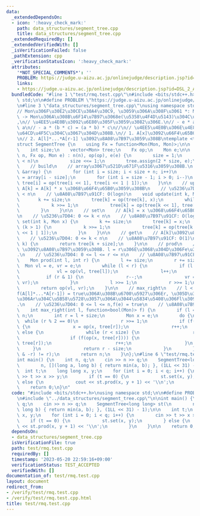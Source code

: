 ```yaml
---
data:
  _extendedDependsOn:
  - icon: ':heavy_check_mark:'
    path: data_structures/segment_tree.cpp
    title: data_structures/segment_tree.cpp
  _extendedRequiredBy: []
  _extendedVerifiedWith: []
  _isVerificationFailed: false
  _pathExtension: cpp
  _verificationStatusIcon: ':heavy_check_mark:'
  attributes:
    '*NOT_SPECIAL_COMMENTS*': ''
    PROBLEM: https://judge.u-aizu.ac.jp/onlinejudge/description.jsp?id=DSL_2_A&lang=jp
    links:
    - https://judge.u-aizu.ac.jp/onlinejudge/description.jsp?id=DSL_2_A&lang=jp
  bundledCode: "#line 1 \"test/rmq.test.cpp\"\n#include <bits/stdc++.h>\nusing namespace\
    \ std;\n\n#define PROBLEM \"https://judge.u-aizu.ac.jp/onlinejudge/description.jsp?id=DSL_2_A&lang=jp\"\
    \n#line 3 \"data_structures/segment_tree.cpp\"\nusing namespace std;\n\n// SegmentTree\n\
    // Mon\u306F\u30E2\u30CE\u30A4\u30C9, \u3059\u306A\u308F\u3061 *: Mon \xD7 Mon\
    \ -> Mon\u306A\u308B\u6F14\u7B97\u3068e(\u5358\u4F4D\u5143)\u304C\u3042\u3063\u3066\
    ,\n// \u4EE5\u4E0B\u3092\u6E80\u305F\u3059\u3082\u306E.\n// - e * a = a * e =\
    \ a\n// - a * (b * c) = (a * b) * c\n//\n// \u4EE5\u4E0B\u306E\u4E8C\u3064\u306E\
    \u64CD\u4F5C\u304C\u3067\u304D\u308B.\n// 1. A[x]\u3092\u66F4\u65B0\u3059\u308B\
    \n// 2. A[l]*...*A[r-1] \u3092\u8A08\u7B97\u3059\u308B\ntemplate <typename Mon>\n\
    struct SegmentTree {\n    using Fx = function<Mon(Mon, Mon)>;\n\n    int n;\n\
    \    int size;\n    vector<Mon> tree;\n    Fx op;\n    Mon e;\n\n    SegmentTree(int\
    \ n, Fx op, Mon e) : n(n), op(op), e(e) {\n        size = 1;\n        while (size\
    \ < n)\n            size <<= 1;\n        tree.assign(2 * size, e);\n    }\n\n\
    \    // build\n    // array\u3067\u521D\u671F\u5316\u3059\u308B.\n    void build(vector<Mon>\
    \ &array) {\n        for (int i = size; i < size + n; i++)\n            tree[i]\
    \ = array[i - size];\n        for (int i = size - 1; i > 0; i--)\n           \
    \ tree[i] = op(tree[i << 1], tree[i << 1 | 1]);\n    }\n\n    // update\n    //\
    \ A[k] = A[k] * x \u3068\u66F4\u65B0\u3059\u308B\n    // \u5236\u7D04: 0 <= k\
    \ < n\n    // \u8A08\u7B97\u91CF: O(logn)\n    void update(int k, Mon x) {\n \
    \       k += size;\n        tree[k] = op(tree[k], x);\n        while (k > 1) {\n\
    \            k >>= 1;\n            tree[k] = op(tree[k << 1], tree[k << 1 | 1]);\n\
    \        }\n    }\n\n    // set\n    // A[k] = x \u3068\u66F4\u65B0\u3059\u308B\
    \n    // \u5236\u7D04: 0 <= k < n\n    // \u8A08\u7B97\u91CF: O(logn)\n    void\
    \ set(int k, Mon x) {\n        k += size;\n        tree[k] = x;\n        while\
    \ (k > 1) {\n            k >>= 1;\n            tree[k] = op(tree[k << 1], tree[k\
    \ << 1 | 1]);\n        }\n    }\n\n    // get\n    // A[k]\u3092\u8FD4\u3059.\n\
    \    // \u5236\u7D04: 0 <= k < n\n    // \u8A08\u7B97\u91CF: O(1)\n    Mon get(int\
    \ k) {\n        return tree[k + size];\n    }\n\n    // prod\n    // A[l]*...*A[r-1]\
    \ \u3092\u8A08\u7B97\u3059\u308B. l = r\u306E\u3068\u304D\u306Fe\u3092\u8FD4\u3059\
    .\n    // \u5236\u7D04: 0 <= l <= r <= n\n    // \u8A08\u7B97\u91CF: O(logn)\n\
    \    Mon prod(int l, int r) {\n        l += size;\n        r += size;\n      \
    \  Mon vl = e, vr = e;\n        while (l < r) {\n            if (l & 1) {\n  \
    \              vl = op(vl, tree[l]);\n                l++;\n            }\n  \
    \          if (r & 1) {\n                r--;\n                vr = op(tree[r],\
    \ vr);\n            }\n            l >>= 1;\n            r >>= 1;\n        }\n\
    \        return op(vl, vr);\n    }\n\n    // max_right\n    // l < r <= n\u3067\
    f(A[l]*...*A[r-1]) = true\u306A\u308B\u6700\u5927\u306Er, \u305D\u306E\u3088\u3046\
    \u306Ar\u304C\u5B58\u5728\u3057\u306A\u3044\u5834\u5408\u306Fl\u3092\u8FD4\u3059\
    .\n    // \u5236\u7D04: 0 <= l <= n,f(e) = true\n    // \u8A08\u7B97\u91CF: O(logn)\n\
    \    int max_right(int l, function<bool(Mon)> f) {\n        if (l == n) return\
    \ n;\n        int r = l + size;\n        Mon x = e;\n        do {\n          \
    \  while (r % 2 == 0)\n                r >>= 1;\n            if (f(op(x, tree[r])))\
    \ {\n                x = op(x, tree[r]);\n                r++;\n            }\
    \ else {\n                while (r < size) {\n                    r <<= 1;\n \
    \                   if (f(op(x, tree[r]))) {\n                        x = op(x,\
    \ tree[r]);\n                        r++;\n                    }\n           \
    \     }\n                return r - size;\n            }\n        } while ((r\
    \ & -r) != r);\n        return n;\n    }\n};\n#line 6 \"test/rmq.test.cpp\"\n\n\
    int main() {\n    int n, q;\n    cin >> n >> q;\n    SegmentTree<long long> st(\n\
    \        n, [](long a, long b) { return min(a, b); }, (1LL << 31) - 1);\n\n  \
    \  int t;\n    long long x, y;\n    for (int i = 0; i < q; i++) {\n        cin\
    \ >> t >> x >> y;\n        if (t == 0) {\n            st.set(x, y);\n        }\
    \ else {\n            cout << st.prod(x, y + 1) << '\\n';\n        }\n    }\n\n\
    \    return 0;\n}\n"
  code: "#include <bits/stdc++.h>\nusing namespace std;\n\n#define PROBLEM \"https://judge.u-aizu.ac.jp/onlinejudge/description.jsp?id=DSL_2_A&lang=jp\"\
    \n#include \"../data_structures/segment_tree.cpp\"\n\nint main() {\n    int n,\
    \ q;\n    cin >> n >> q;\n    SegmentTree<long long> st(\n        n, [](long a,\
    \ long b) { return min(a, b); }, (1LL << 31) - 1);\n\n    int t;\n    long long\
    \ x, y;\n    for (int i = 0; i < q; i++) {\n        cin >> t >> x >> y;\n    \
    \    if (t == 0) {\n            st.set(x, y);\n        } else {\n            cout\
    \ << st.prod(x, y + 1) << '\\n';\n        }\n    }\n\n    return 0;\n}"
  dependsOn:
  - data_structures/segment_tree.cpp
  isVerificationFile: true
  path: test/rmq.test.cpp
  requiredBy: []
  timestamp: '2023-05-20 22:59:16+09:00'
  verificationStatus: TEST_ACCEPTED
  verifiedWith: []
documentation_of: test/rmq.test.cpp
layout: document
redirect_from:
- /verify/test/rmq.test.cpp
- /verify/test/rmq.test.cpp.html
title: test/rmq.test.cpp
---
```

